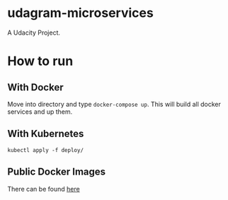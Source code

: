 # udagram-microservices

A Udacity Project.

# How to run

## With Docker

Move into directory and type `docker-compose up`. This will build all docker services and up them.

## With Kubernetes

`kubectl apply -f deploy/`

## Public Docker Images

There can be found [here](https://hub.docker.com/repositories/mkenlo)
